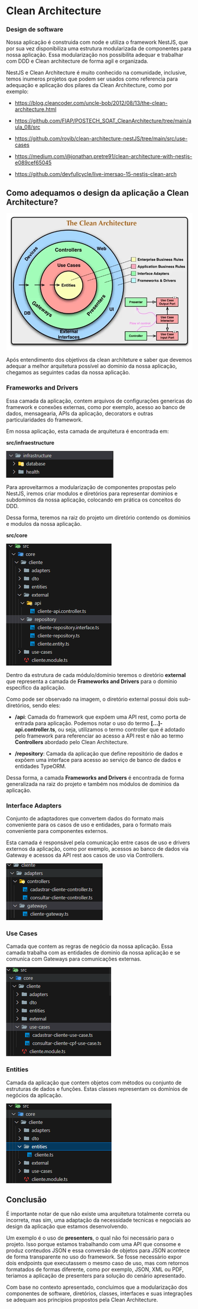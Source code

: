 # Clean Architecture
### Design de software

Nossa aplicação é construida com node e utiliza o framework NestJS, que por sua vez disponibiliza uma estrutura modularizada de componentes para nossa aplicação.
Essa modularização nos possibilita adequar e trabalhar com DDD e Clean architecture de forma agil e organizada.

NestJS e Clean Architecture é muito conhecido na comunidade, inclusive, temos inumeros projetos que podem ser usados como referencia para adequação e aplicação dos pilares da Clean Architecture, como por exemplo:

* https://blog.cleancoder.com/uncle-bob/2012/08/13/the-clean-architecture.html

* https://github.com/FIAP/POSTECH_SOAT_CleanArchitecture/tree/main/aula_08/src

* https://github.com/royib/clean-architecture-nestJS/tree/main/src/use-cases

* https://medium.com/@jonathan.pretre91/clean-architecture-with-nestjs-e089cef65045

* https://github.com/devfullcycle/live-imersao-15-nestjs-clean-arch


## Como adequamos o design da aplicação a Clean Architecture? 

![arq](clean-architecture.png)

Após entendimento dos objetivos da clean architeture e saber que devemos adequar a melhor arquitetura possível ao dominio da nossa aplicação, chegamos as seguintes cadas da nossa aplicação.

### Frameworks and Drivers

Essa camada da aplicação, contem arquivos de configurações genericas do framework e conexões externas, como por exemplo, acesso ao banco de dados, mensagearia, APIs da aplicação, decorators e outras particularidades do framework.

Em nossa aplicação, esta camada de arquitetura é encontrada em:

**src/infraestructure**

![infraestructure](frameworks-drivers.png)

Para aproveitarmos a modularização de componentes propostas pelo NestJS, iremos criar modulos e diretórios para representar dominios e subdominos da nossa aplicação, colocando em prática os conceitos do DDD.

Dessa forma, teremos na raiz do projeto um diretório contendo os dominios e modulos da nossa aplicação.

**src/core**

![modulos](modulos.png)

Dentro da estrutura de cada módulo/domínio teremos o diretório **external** que representa a camada de **Frameworks and Drivers** para o dominio especifico da aplicação.

Como pode ser observado na imagem, o diretório external possui dois sub-diretórios, sendo eles:

* **/api**: Camada do framework que expõem uma API rest, como porta de entrada para aplicação. Podemos notar o uso do termo **[...]-api.controller.ts**, ou seja, utilizamos o termo controller que é adotado pelo framework para referenciar ao acesso a API rest e não ao termo **Controllers** abordado pelo Clean Architecture.

* **/repository**: Camada da aplicação que define repositório de dados e expõem uma interface para acesso ao serviço de banco de dados e entidades TypeORM.

Dessa forma, a camada **Frameworks and Drivers** é encontrada de forma generalizada na raiz do projeto e também nos módulos de dominios da aplicação.



### Interface Adapters

Conjunto de adaptadores que convertem dados do formato mais conveniente para os casos de uso e entidades, para o formato mais conveniente para componentes externos.

Esta camada é responsável pela comunicação entre casos de uso e drivers externos da aplicação, como por exemplo, acessos ao banco de dados via Gateway e acessos da API rest aos casos de uso via Controllers.

![adapters](adapters.png)

### Use Cases

Camada que contem as regras de negócio da nossa aplicação. Essa camada trabalha com as entidades de dominio da nossa aplicação e se comunica com Gateways para comunicações externas.

![use-case](use-case.png)

### Entities

Camada da aplicação que contem objetos com métodos ou conjunto de estruturas de dados e funções. Estas classes representam os domínios de negócios da aplicação.

![entities](entities.png)

## Conclusão

É importante notar de que não existe uma arquitetura totalmente correta ou incorreta, mas sim, uma adaptação da necessidade tecnicas e negociais ao design da aplicação que estamos desenvolvendo.

Um exemplo é o uso de **presenters**, o qual não foi necessário para o projeto. Isso porque estamos trabalhando com uma API que consome e produz conteudos JSON e essa conversão de objetos para JSON acontece de forma transparente no uso do framework. Se fosse necessário expor dois endpoints que executassem o mesmo caso de uso, mas com retornos formatados de formas diferente, como por exemplo, JSON, XML ou PDF, teriamos a aplicação de presenters para solução do cenário apresentado.

Com base no contexto apresentado, concluimos que a modularização dos componentes de software, diretórios, classes, interfaces e suas integrações se adequam aos principios propostos pela Clean Architecture. 